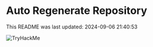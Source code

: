 # Auto Regenerate Repository

This README was last updated: 2024-09-06 21:40:53

 ![TryHackMe](https://tryhackme.com/badge/533634)